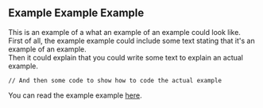 ## Example Example Example

This is an example of a what an example of an example could look like.<br>
First of all, the example example could include some text stating that it's an example of an example.<br>
Then it could explain that you could write some text to explain an actual example.

```
// And then some code to show how to code the actual example
```

You can read the example example [here](https://github.com/TodePond/C/blob/main/examples/Examples.md).
